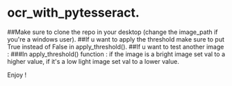 # ocr_with_pytesseract.
##Make sure to clone the repo in your desktop (change the image_path if you're a windows user).
##If u want to apply the threshold make sure to put True instead of False in apply_threshold().
##If u want to test another image :
     ###In apply_threshold() function : if the image is a bright image set val to a higher value, if it's a low light image set val to a lower value.






Enjoy !
